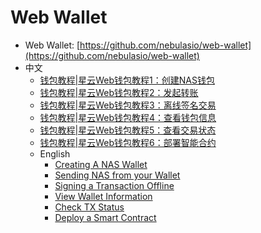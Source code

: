 # Web Wallet

* Web Wallet: [https://github.com/nebulasio/web-wallet](https://github.com/nebulasio/web-wallet)
* 中文
  * [钱包教程\|星云Web钱包教程1：创建NAS钱包](https://blog.nebulas.io/2018/04/12/creating-a-nas-wallet/)
  * [钱包教程\|星云Web钱包教程2：发起转账](https://blog.nebulas.io/2018/04/17/sending-nas-from-your-wallet/)
  * [钱包教程\|星云Web钱包教程3：离线签名交易](https://blog.nebulas.io/2018/04/18/signing-a-transaction-offline/)
  * [钱包教程\|星云Web钱包教程4：查看钱包信息](https://blog.nebulas.io/2018/04/19/view-wallet-information/)
  * [钱包教程\|星云Web钱包教程5：查看交易状态](https://blog.nebulas.io/2018/04/28/check-tx-status/)
  * [钱包教程\|星云Web钱包教程6：部署智能合约](https://blog.nebulas.io/2018/04/28/deploy-a-smart-contract/)
  * English
    * [Creating A NAS Wallet](https://medium.com/nebulasio/creating-a-nas-wallet-9d01b5fa2df6)
    * [Sending NAS from your Wallet](https://medium.com/nebulasio/sending-nas-from-your-wallet-be1b958c4e5d)
    * [Signing a Transaction Offline](https://medium.com/nebulasio/signing-a-transaction-offline-ae8278f45201)
    * [View Wallet Information](https://medium.com/nebulasio/view-wallet-information-fcea3ea35d94)
    * [Check TX Status](https://medium.com/nebulasio/check-tx-status-8dc7dd9b79de)
    * [Deploy a Smart Contract](https://medium.com/nebulasio/deploy-a-smart-contract-1e781e13c22e)

